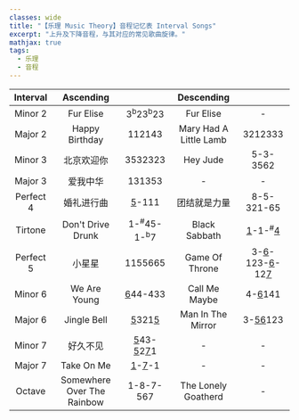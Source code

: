 ```yaml
---
classes: wide
title: "【乐理 Music Theory】音程记忆表 Interval Songs"
excerpt: "上升及下降音程，与其对应的常见歌曲旋律。"
mathjax: true
tags: 
  - 乐理
  - 音程
---
```


| Interval | Ascending |  | Descending |  |
|:-:|:-:|:-:|:-:|:-:|
| Minor 2 | Fur Elise | 3<sup>b</sup>23<sup>b</sup>23 | Fur Elise | - |
| Major 2 | Happy Birthday | 112143 | Mary Had A Little Lamb | 3212333 |
| Minor 3 | 北京欢迎你 | 3532323 | Hey Jude | 5-3-3562 |
| Major 3 | 爱我中华 | 131353 | - | - |
| Perfect 4 | 婚礼进行曲 | <u>5</u>-111 | 团结就是力量 | 8-5-321-65 |
| Tirtone | Don't Drive Drunk | 1-<sup>#</sup>45-1-<sup>b</sup>7 | Black Sabbath | <u>1</u>-1-<sup>#</sup><u>4</u> |
| Perfect 5 | 小星星 | 1155665 | Game Of Throne | 3-<u>6</u>-123-<u>6</u>-12<u>7</u> |
| Minor 6 | We Are Young | <u>6</u>44-433 | Call Me Maybe | 4-<u>6</u>141 |
| Major 6 | Jingle Bell | <u>5</u>321<u>5</u> | Man In The Mirror | 3-<u>56</u>123 |
| Minor 7 | 好久不见 | <u>5</u>43-<u>5</u>2<u>7</u>1 | - | - |
| Major 7 | Take On Me | <u>1</u>-<u>7</u>-1 | - | - |
| Octave | Somewhere Over The Rainbow | 1-8-7-567 | The Lonely Goatherd | - |

